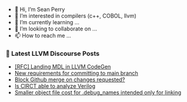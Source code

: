 - 👋 Hi, I’m Sean Perry
- 👀 I’m interested in compilers (c++, COBOL, llvm)
- 🌱 I’m currently learning ...
- 💞️ I’m looking to collaborate on ...
- 📫 How to reach me ...

<!---
s66perry/s66perry is a ✨ special ✨ repository because its `README.md` (this file) appears on your GitHub profile.
You can click the Preview link to take a look at your changes.
--->
### 📕 Latest LLVM Discourse Posts

<!-- DISCOURSE-LLVM:START -->
- [[RFC] Landing MDL in LLVM CodeGen](https://discourse.llvm.org/t/rfc-landing-mdl-in-llvm-codegen/76507#post_8)
- [New requirements for committing to main branch](https://discourse.llvm.org/t/new-requirements-for-committing-to-main-branch/76530#post_1)
- [Block Github merge on changes requested?](https://discourse.llvm.org/t/block-github-merge-on-changes-requested/74994?page=3#post_45)
- [Is CIRCT able to analyze Verilog](https://discourse.llvm.org/t/is-circt-able-to-analyze-verilog/66281?page=3#post_49)
- [Smaller object file cost for .debug_names intended only for linking](https://discourse.llvm.org/t/smaller-object-file-cost-for-debug-names-intended-only-for-linking/76445#post_4)
<!-- DISCOURSE-LLVM:END -->
